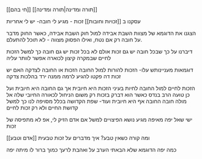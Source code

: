 [[חי בהם]]
[[תורה ומדינה|תורה ומדינה]]

עסקנו ב [[זכויות וחובות]]
זכות - מגיע לי
חובה- יש לי אחריות

הצגנו את הדוגמא של מצוות השבת אבידה למול חוק השבת אבידה, כאשר החוק מדבר על חובה רק אם נטח, ואילו הפסוק מצווה - לא תוכל להתעלם.

דיברנו על כך שבכל חובה יש גם זכות
אולם לא בכל זכות יש גם חובה
כך למשל הזכות לחיים שבמקרה קיצון לכוארה אפשר לוותר עליה

דוגמאות מעניינותש עלו- הזכות להורות למול החובה
הזכות או החובה לצדקה
האם יש זכות דה פקטו להגיע לרמה ממנה ירד בהלכות צדקה

הזכות לחיים למול החובה לחיות
בעיני הזכות היא חיובית אך גם החובה היא חיובית ועל כן טועה הרב בנדס כאשר הוא דברק בזכות רק משום הניחול לכאורה החיובי שלה אל מולה חובה
החובה אף היא חיובית
ועוד- שפת הקדושה בכלל מסויפה לנו
כך למשל קדושת החיים ולא רק זכות לחיים

ישי שאל יפה מאיפה מגיע נושא הפיצויים למשל אם אדם הזיק לי, אפ לא מתפיסה של זכות

ומה קורה כשאין טבע? איך מדברים על זכות טבעית [[אדם וטבע]]

כמה יפה הדוגמא שלא הבאתי הערב על ואהבת לרעך כמוך ברור לו מיתה יפה